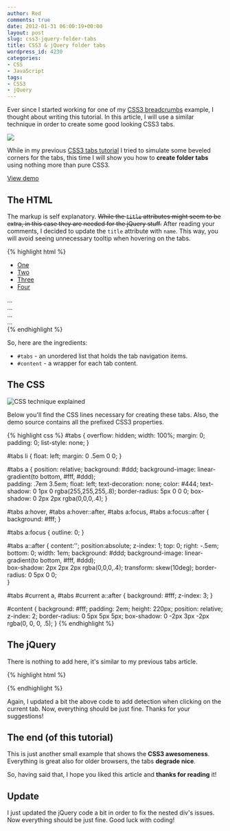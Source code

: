 ```yaml
---
author: Red
comments: true
date: 2012-01-31 06:00:19+00:00
layout: post
slug: css3-jquery-folder-tabs
title: CSS3 & jQuery folder tabs
wordpress_id: 4230
categories:
- CSS
- JavaScript
tags:
- CSS3
- jQuery
---
```


Ever since I started working for one of my [CSS3 breadcrumbs](http://www.red-team-design.com/css3-breadcrumbs) example, I thought about writing this tutorial. In this article, I will use a similar technique in order to create some good looking CSS3 tabs.

![](http://www.red-team-design.com/wp-content/uploads/2012/01/css3-jquery-folder-tabs.png)

<!-- more -->

While in my previous [CSS3 tabs tutorial](http://www.red-team-design.com/css3-tabs-with-beveled-corners) I tried to simulate some beveled corners for the tabs, this time I will show you how to **create folder tabs** using nothing more than pure CSS3.

[View demo](http://www.red-team-design.com/wp-content/uploads/2012/01/css3-jquery-folder-tabs.html)

## The HTML


The markup is self explanatory. <del>While the `title` attributes might seem to be extra, in this case they are needed for the jQuery stuff.</del> After reading your comments, I decided to update the `title` attribute with `name`. This way, you will avoid seeing unnecessary tooltip when hovering on the tabs.

{% highlight html %}
<ul id="tabs">
    <li><a href="#" name="tab1">One</a></li>
    <li><a href="#" name="tab2">Two</a></li>
    <li><a href="#" name="tab3">Three</a></li>
    <li><a href="#" name="tab4">Four</a></li>    
</ul>

<div id="content"> 
    <div id="tab1">...</div>
    <div id="tab2">...</div>
    <div id="tab3">...</div>
    <div id="tab4">...</div>
</div>
{% endhighlight %}

So, here are the ingredients:
  * `#tabs` - an unordered list that holds the tab navigation items.	
  * `#content` - a wrapper for each tab content.

## The CSS

![CSS technique explained](http://www.red-team-design.com/wp-content/uploads/2012/01/css3-tabs-technique.png)

Below you'll find the CSS lines necessary for creating these tabs. Also, the demo source contains all the prefixed CSS3 properties.

{% highlight css %}
#tabs {
  overflow: hidden;
  width: 100%;
  margin: 0;
  padding: 0;
  list-style: none;
}

#tabs li {
  float: left;
  margin: 0 .5em 0 0;
}

#tabs a {
  position: relative;
  background: #ddd;
  background-image: linear-gradient(to bottom, #fff, #ddd);  
  padding: .7em 3.5em;
  float: left;
  text-decoration: none;
  color: #444;
  text-shadow: 0 1px 0 rgba(255,255,255,.8);
  border-radius: 5px 0 0 0;
  box-shadow: 0 2px 2px rgba(0,0,0,.4);
}

#tabs a:hover,
#tabs a:hover::after,
#tabs a:focus,
#tabs a:focus::after {
  background: #fff;
}

#tabs a:focus {
  outline: 0;
}

#tabs a::after {
  content:'';
  position:absolute;
  z-index: 1;
  top: 0;
  right: -.5em;  
  bottom: 0;
  width: 1em;
  background: #ddd;
  background-image: linear-gradient(to bottom, #fff, #ddd);  
  box-shadow: 2px 2px 2px rgba(0,0,0,.4);
  transform: skew(10deg);
  border-radius: 0 5px 0 0;  
}

#tabs #current a,
#tabs #current a::after {
  background: #fff;
  z-index: 3;
}

#content {
  background: #fff;
  padding: 2em;
  height: 220px;
  position: relative;
  z-index: 2; 
  border-radius: 0 5px 5px 5px;
  box-shadow: 0 -2px 3px -2px rgba(0, 0, 0, .5);
}
{% endhighlight %}

## The jQuery

There is nothing to add here, it's similar to my previous tabs article.

{% highlight html %}
<script src="http://code.jquery.com/jquery-1.7.2.min.js"></script>
<script>
$(document).ready(function() {
    $("#content").find("[id^='tab']").hide(); // Hide all content
    $("#tabs li:first").attr("id","current"); // Activate the first tab
    $("#content #tab1").fadeIn(); // Show first tab's content
    
    $('#tabs a').click(function(e) {
        e.preventDefault();
        if ($(this).closest("li").attr("id") == "current"){ //detection for current tab
         return;       
        }
        else{             
          $("#content").find("[id^='tab']").hide(); // Hide all content
          $("#tabs li").attr("id",""); //Reset id's
          $(this).parent().attr("id","current"); // Activate this
          $('#' + $(this).attr('name')).fadeIn(); // Show content for the current tab
        }
    });
});
</script>
{% endhighlight %}

Again, I updated a bit the above code to add detection when clicking on the current tab. Now, everything should be just fine. Thanks for your suggestions!

## The end (of this tutorial)

This is just another small example that shows the **CSS3 awesomeness**. Everything is great also for older browsers, the tabs **degrade nice**. 

So, having said that, I hope you liked this article and **thanks for reading** it!

## Update

I just updated the jQuery code a bit in order to fix the nested div's issues. Now everything should be just fine. Good luck with coding!